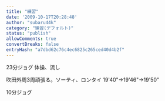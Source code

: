 ```yaml
---
title: "練習"
date: '2009-10-17T20:28:48'
author: "subaru44k"
category: "練習(デフォルト)"
status: "publish"
allowComments: true
convertBreaks: false
entryHash: "a7dbd62c76c4ec6825c265ced40d4b2f"
---
```

23分ジョグ
体操、流し

吹田外周3周頑張る。ソーティ、ロンタイ
19'40"→19'46"→19'50"

10分ジョグ
